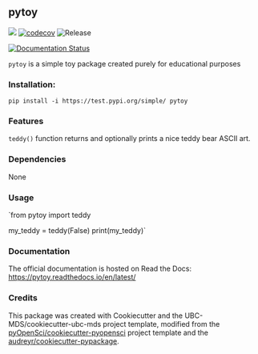 ## pytoy 

![](https://github.com/pokrovskyy/pytoy/workflows/build/badge.svg) [![codecov](https://codecov.io/gh/pokrovskyy/pytoy/branch/master/graph/badge.svg)](https://codecov.io/gh/pokrovskyy/pytoy) ![Release](https://github.com/pokrovskyy/pytoy/workflows/Release/badge.svg)

[![Documentation Status](https://readthedocs.org/projects/pytoy/badge/?version=latest)](https://pytoy.readthedocs.io/en/latest/?badge=latest)

`pytoy` is a simple toy package created purely for educational purposes 

### Installation:

```
pip install -i https://test.pypi.org/simple/ pytoy
```

### Features

`teddy()` function returns and optionally prints a nice teddy bear ASCII art.

### Dependencies

None

### Usage

`from pytoy import teddy

my_teddy = teddy(False)
print(my_teddy)`

### Documentation
The official documentation is hosted on Read the Docs: <https://pytoy.readthedocs.io/en/latest/>

### Credits
This package was created with Cookiecutter and the UBC-MDS/cookiecutter-ubc-mds project template, modified from the [pyOpenSci/cookiecutter-pyopensci](https://github.com/pyOpenSci/cookiecutter-pyopensci) project template and the [audreyr/cookiecutter-pypackage](https://github.com/audreyr/cookiecutter-pypackage).
